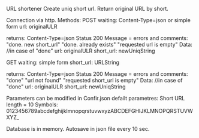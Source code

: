 URL shortener
Create uniq short url. Return original URL by short.

Connection via http. Methods:
POST
waiting:
Content-Type=json or simple form
url:    originalULR

returns:
Content-Type=json
Status 200
Message = errors and comments:
        "done. new short_url"
		"done. already exists"
		"requested url is empty"
Data:  //in case of "done"
    url:        originalULR
    short_url:  newUniqString

GET
waiting:
simple form
short_url:  URLString

returns:
Content-Type=json
Status 200
Message = errors and comments:
		"done"
		"url not found"
		"requested short_url is empty"
Data: //in case of "done"
    url:        originalULR
    short_url:  newUniqString

Parameters can be modified in Confir.json 
    defailt parametres: 
    Short URL length = 10
    Symbols: 0123456789abcdefghijklmnopqrstuvwxyzABCDEFGHIJKLMNOPQRSTUVWXYZ_

Database is in memory. Autosave in json file every 10 sec.


